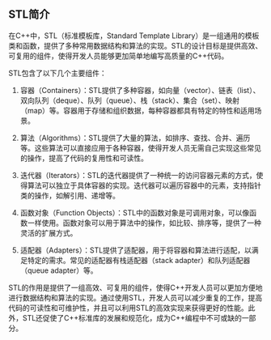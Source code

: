 ## STL简介

在C++中，STL（标准模板库，Standard Template Library）是一组通用的模板类和函数，提供了多种常用数据结构和算法的实现。STL的设计目标是提供高效、可复用的组件，使得开发人员能够更加简单地编写高质量的C++代码。

STL包含了以下几个主要组件：

1. 容器（Containers）：STL提供了多种容器，如向量（vector）、链表（list）、双向队列（deque）、队列（queue）、栈（stack）、集合（set）、映射（map）等。容器用于存储和组织数据，每种容器都具有特定的特性和适用场景。

2. 算法（Algorithms）：STL提供了大量的算法，如排序、查找、合并、遍历等。这些算法可以直接应用于各种容器，使得开发人员无需自己实现这些常见的操作，提高了代码的复用性和可读性。

3. 迭代器（Iterators）：STL的迭代器提供了一种统一的访问容器元素的方式，使得算法可以独立于具体容器的实现。迭代器可以遍历容器中的元素，支持指针类的操作，如解引用、递增等。

4. 函数对象（Function Objects）：STL中的函数对象是可调用对象，可以像函数一样使用。函数对象可以用于算法中的操作，如比较、排序等，提供了一种灵活的扩展方式。

5. 适配器（Adapters）：STL提供了适配器，用于将容器和算法进行适配，以满足特定的需求。常见的适配器有栈适配器（stack adapter）和队列适配器（queue adapter）等。

STL的作用是提供了一组高效、可复用的组件，使得C++开发人员可以更加方便地进行数据结构和算法的实现。通过使用STL，开发人员可以减少重复的工作，提高代码的可读性和可维护性，并且可以利用STL的高效实现来获得更好的性能。此外，STL还促使了C++标准库的发展和规范化，成为C++编程中不可或缺的一部分。







